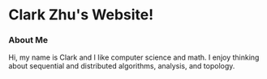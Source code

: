 # Clark Zhu's Website!

### About Me
Hi, my name is Clark and I like computer science and math. I enjoy thinking about sequential and distributed algorithms, analysis, and topology. 



<script src="javascripts/test.js"></script>

